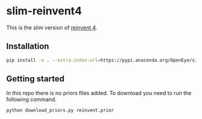 # slim-reinvent4

This is the slim version of [reinvent 4](https://github.com/MolecularAI/REINVENT4).

## Installation

```bash
pip install -e . --extra-index-url=https://pypi.anaconda.org/OpenEye/simple
```

## Getting started

In this repo there is no priors files added. To download you need to run the following command.

```bash
python download_priors.py reinvent.prior
```